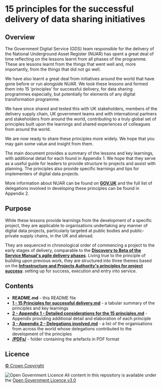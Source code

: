 # 15 principles for the successful delivery of data sharing initiatives

## Overview

The Government Digital Service (GDS) team responsible for the delivery of the National Underground Asset Register (NUAR) has spent a great deal of time reflecting on the lessons learnt from all phases of the programme. These are lessons learnt from the things that went well and, more importantly, from the things that did not go well.

We have also learnt a great deal from initiatives around the world that have gone before or run alongside NUAR. We took these lessons and formed them into 15 ‘principles’ for successful delivery, for data sharing programmes especially, but potentially for elements of any digital transformation programme.

We have since shared and tested this with UK stakeholders, members of the delivery supply chain, UK government teams and with international partners and stakeholders from around the world, contributing to a truly global set of principles built upon the learnings and shared experiences of colleagues from around the world.

We are now ready to share these principles more widely. We hope that you may gain some value and insight from them.

The main document provides a summary of the lessons and key learnings, with additional detail for each found in Appendix 1. We hope that they serve as a useful guide for leaders to provide structure to projects and assist with planning. The principles also provide specific learnings and tips for implementers of digital data projects.   

More information about NUAR can be found on **[GOV.UK](https://www.gov.uk/guidance/national-underground-asset-register-nuar)** and the full list of delegations involved in developing these principles can be found in Appendix 2.

## Purpose

While these lessons provide learnings from the development of a specific project, they are applicable to organisations undertaking any manner of digital data projects, particularly targeted at public bodies and public-private supply chains, in the UK and abroad.

They are sequenced in chronological order of commencing a project to the early stages of delivery, comparable to the **[Discovery to Beta of the Service Manual's agile delivery phases](https://www.gov.uk/service-manual/agile-delivery)**. Living true to the principle of building upon previous work, they are structured into three themes based on the **[Infrastructure and Projects Authority's principles for project success](https://assets.publishing.service.gov.uk/media/5f101461e90e070318d2d4cc/IPA_Principles_for_Project_Success.pdf)**: setting up for success, execution and entry into service.

## Contents

- **README.md** - this README file
- **[1 - 15 Principles for successful delivery.md](https://github.com/national-underground-asset-register/nuar-principles/blob/f57eb62e90cc0843406970642a0494cb6a01346e/1%20-%2015%20Principles%20for%20successful%20delivery.md)** - a tabular summary of the principles and key learnings
- **[2 - Appendix 1 - Detailed considerations for the 15 principles.md](https://github.com/national-underground-asset-register/nuar-principles/blob/c76330d11b4b24ba3613c94657b9ecfc3cd66208/2%20-%20Appendix%201%20-%20Detailed%20considerations%20for%20the%2015%20principles.md)** - Appendix providing additional detail and elaboration of each principle
- **[3 - Appendix 2 - Delegations involved.md](https://github.com/national-underground-asset-register/nuar-principles/blob/c76330d11b4b24ba3613c94657b9ecfc3cd66208/3%20-%20Appendix%202%20-%20Delegations%20involved.md)** - a list of the organisations from across the world whose delegations contributed to the development of the principles
- **[/PDFs/](https://github.com/national-underground-asset-register/nuar-principles/tree/7fa2daf97ad7767bd1d4ed7c6a0deceac21c859b/PDFs)** - folder containing the artefacts in PDF format

## Licence

[&copy; Crown Copyright](https://www.nationalarchives.gov.uk/information-management/re-using-public-sector-information/uk-government-licensing-framework/crown-copyright/)

![Open Government Licence](https://www.nationalarchives.gov.uk/images/infoman/ogl-symbol-41px-black.png "Open Government Licence") All content in this repository is available under the [Open Government Licence v3.0](https://www.nationalarchives.gov.uk/doc/open-government-licence/version/3/)
